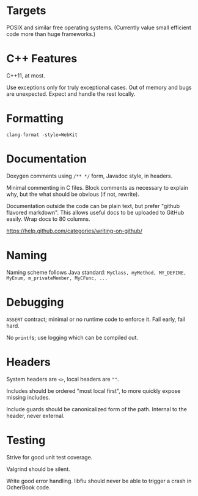 # Targets

POSIX and similar free operating systems.  (Currently value small efficient
code more than huge frameworks.)


# C++ Features

C++11, at most.

Use exceptions only for truly exceptional cases.  Out of memory and bugs are
unexpected.  Expect and handle the rest locally.


# Formatting

`clang-format -style=WebKit`


# Documentation

Doxygen comments using `/** */` form, Javadoc style, in headers.

Minimal commenting in C files.  Block comments as necessary to explain why, but
the what should be obvious (if not, rewrite).

Documentation outside the code can be plain text, but prefer "github flavored
markdown".  This allows useful docs to be uploaded to GitHub easily.  Wrap docs
to 80 columns.

https://help.github.com/categories/writing-on-github/


# Naming

Naming scheme follows Java standard: `MyClass, myMethod, MY_DEFINE,
MyEnum, m_privateMember, MyCFunc, ...`


# Debugging

`ASSERT` contract; minimal or no runtime code to enforce it.  Fail early, fail
hard.

No `printf`s; use logging which can be compiled out.


# Headers

System headers are `<>`, local headers are `""`.

Includes should be ordered "most local first", to more quickly expose missing
includes.

Include guards should be canonicalized form of the path.  Internal to the
header, never external.


# Testing

Strive for good unit test coverage.

Valgrind should be silent.

Write good error handling.  libfiu should never be able to trigger a crash in OcherBook code.
